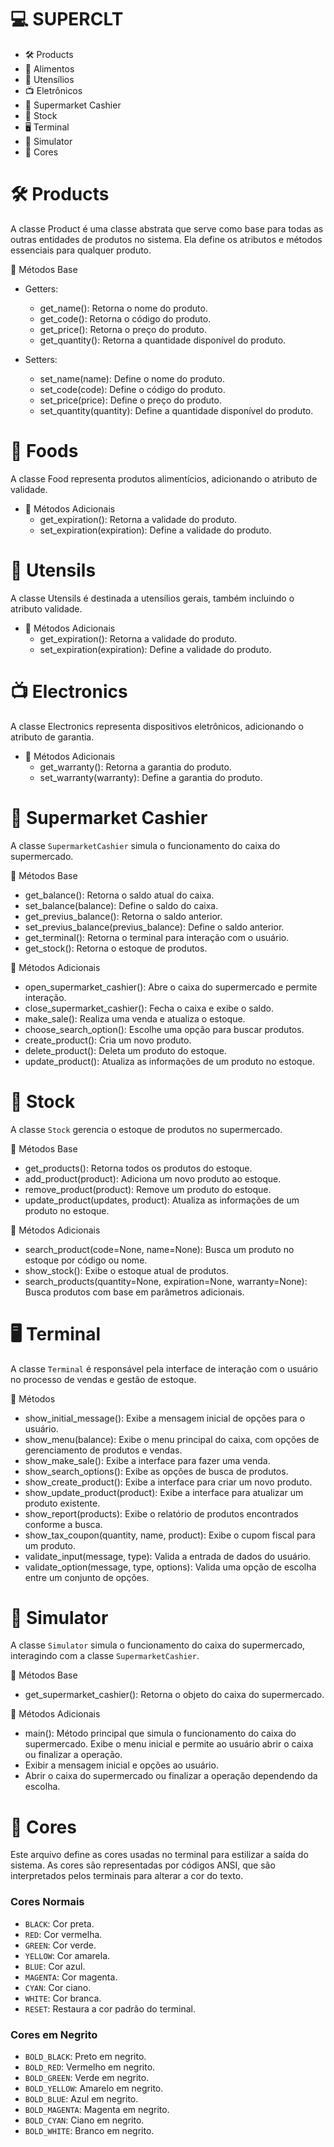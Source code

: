# 💻 SUPERCLT

- 🛠️ Products
- 🥗 Alimentos
- 🍴 Utensílios
- 📺 Eletrônicos
- 🏪 Supermarket Cashier
- 🏬 Stock
- 🖥️ Terminal
- 🧾 Simulator
- 🌈 Cores

# 🛠️ Products
A classe Product é uma classe abstrata que serve como base para todas as outras entidades de produtos no sistema.
Ela define os atributos e métodos essenciais para qualquer produto.

🔑 Métodos Base
- Getters:
    - get_name(): Retorna o nome do produto.
    - get_code(): Retorna o código do produto.
    - get_price(): Retorna o preço do produto.
    - get_quantity(): Retorna a quantidade disponível do produto.

- Setters:
    - set_name(name): Define o nome do produto.
    - set_code(code): Define o código do produto.
    - set_price(price): Define o preço do produto.
    - set_quantity(quantity): Define a quantidade disponível do produto.

# 🥗 Foods
A classe Food representa produtos alimentícios, adicionando o atributo de validade.

- 📌 Métodos Adicionais
    - get_expiration(): Retorna a validade do produto.
    - set_expiration(expiration): Define a validade do produto.

# 🍴 Utensils
A classe Utensils é destinada a utensílios gerais, também incluindo o atributo validade.

- 📌 Métodos Adicionais
    - get_expiration(): Retorna a validade do produto.
    - set_expiration(expiration): Define a validade do produto.

# 📺 Electronics
A classe Electronics representa dispositivos eletrônicos, adicionando o atributo de garantia.

- 📌 Métodos Adicionais
    - get_warranty(): Retorna a garantia do produto.
    - set_warranty(warranty): Define a garantia do produto.

# 🏪 Supermarket Cashier

A classe `SupermarketCashier` simula o funcionamento do caixa do supermercado.

🔑 Métodos Base
- get_balance(): Retorna o saldo atual do caixa.
- set_balance(balance): Define o saldo do caixa.
- get_previus_balance(): Retorna o saldo anterior.
- set_previus_balance(previus_balance): Define o saldo anterior.
- get_terminal(): Retorna o terminal para interação com o usuário.
- get_stock(): Retorna o estoque de produtos.

📌 Métodos Adicionais
- open_supermarket_cashier(): Abre o caixa do supermercado e permite interação.
- close_supermarket_cashier(): Fecha o caixa e exibe o saldo.
- make_sale(): Realiza uma venda e atualiza o estoque.
- choose_search_option(): Escolhe uma opção para buscar produtos.
- create_product(): Cria um novo produto.
- delete_product(): Deleta um produto do estoque.
- update_product(): Atualiza as informações de um produto no estoque.

# 🏬 Stock

A classe `Stock` gerencia o estoque de produtos no supermercado.

🔑 Métodos Base
- get_products(): Retorna todos os produtos do estoque.
- add_product(product): Adiciona um novo produto ao estoque.
- remove_product(product): Remove um produto do estoque.
- update_product(updates, product): Atualiza as informações de um produto no estoque.

📌 Métodos Adicionais
- search_product(code=None, name=None): Busca um produto no estoque por código ou nome.
- show_stock(): Exibe o estoque atual de produtos.
- search_products(quantity=None, expiration=None, warranty=None): Busca produtos com base em parâmetros adicionais.
  
# 🖥️ Terminal

A classe `Terminal` é responsável pela interface de interação com o usuário no processo de vendas e gestão de estoque.

📌 Métodos
- show_initial_message(): Exibe a mensagem inicial de opções para o usuário.
- show_menu(balance): Exibe o menu principal do caixa, com opções de gerenciamento de produtos e vendas.
- show_make_sale(): Exibe a interface para fazer uma venda.
- show_search_options(): Exibe as opções de busca de produtos.
- show_create_product(): Exibe a interface para criar um novo produto.
- show_update_product(product): Exibe a interface para atualizar um produto existente.
- show_report(products): Exibe o relatório de produtos encontrados conforme a busca.
- show_tax_coupon(quantity, name, product): Exibe o cupom fiscal para um produto.
- validate_input(message, type): Valida a entrada de dados do usuário.
- validate_option(message, type, options): Valida uma opção de escolha entre um conjunto de opções.

# 🧾 Simulator
A classe `Simulator` simula o funcionamento do caixa do supermercado, interagindo com a classe `SupermarketCashier`.

🔑 Métodos Base
- get_supermarket_cashier(): Retorna o objeto do caixa do supermercado.

📌 Métodos Adicionais
- main(): Método principal que simula o funcionamento do caixa do supermercado. Exibe o menu inicial e permite ao usuário abrir o caixa ou finalizar a operação.
- Exibir a mensagem inicial e opções ao usuário.
- Abrir o caixa do supermercado ou finalizar a operação dependendo da escolha.

# 🌈 Cores

Este arquivo define as cores usadas no terminal para estilizar a saída do sistema. As cores são representadas por códigos ANSI, que são interpretados pelos terminais para alterar a cor do texto.

### Cores Normais
- `BLACK`: Cor preta.
- `RED`: Cor vermelha.
- `GREEN`: Cor verde.
- `YELLOW`: Cor amarela.
- `BLUE`: Cor azul.
- `MAGENTA`: Cor magenta.
- `CYAN`: Cor ciano.
- `WHITE`: Cor branca.
- `RESET`: Restaura a cor padrão do terminal.

### Cores em Negrito
- `BOLD_BLACK`: Preto em negrito.
- `BOLD_RED`: Vermelho em negrito.
- `BOLD_GREEN`: Verde em negrito.
- `BOLD_YELLOW`: Amarelo em negrito.
- `BOLD_BLUE`: Azul em negrito.
- `BOLD_MAGENTA`: Magenta em negrito.
- `BOLD_CYAN`: Ciano em negrito.
- `BOLD_WHITE`: Branco em negrito.

